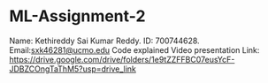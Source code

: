 # ML-Assignment-2
Name: Kethireddy Sai Kumar Reddy.
ID: 700744628.
Email:sxk46281@ucmo.edu
Code explained Video presentation Link: https://drive.google.com/drive/folders/1e9tZZFFBC07eusYcF-JDBZCOngTaThM5?usp=drive_link
